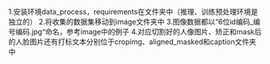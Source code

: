 1.安装环境data_process，requirements在文件夹中（推理、训练预处理环境是独立的）
2.将收集的数据集移动到image文件夹中
3.图像数据都以“6位id编码_编号编码.jpg“命名，参考image中的例子
4.对应切割好的人像图片、矫正和mask后的人脸图片还有打标文本分别位于cropimg、aligned_masked和caption文件夹中
